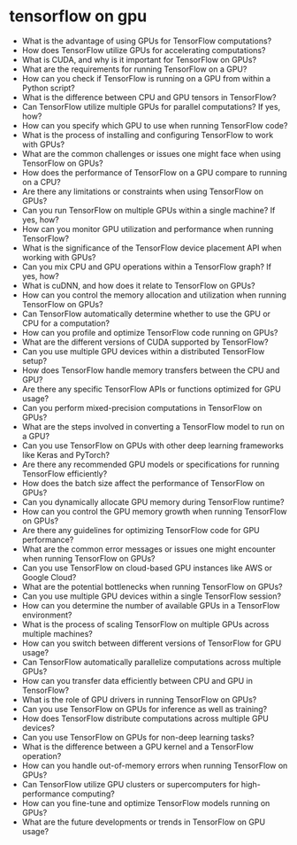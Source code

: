 # tensorflow on gpu

- What is the advantage of using GPUs for TensorFlow computations?
- How does TensorFlow utilize GPUs for accelerating computations?
- What is CUDA, and why is it important for TensorFlow on GPUs?
- What are the requirements for running TensorFlow on a GPU?
- How can you check if TensorFlow is running on a GPU from within a Python script?
- What is the difference between CPU and GPU tensors in TensorFlow?
- Can TensorFlow utilize multiple GPUs for parallel computations? If yes, how?
- How can you specify which GPU to use when running TensorFlow code?
- What is the process of installing and configuring TensorFlow to work with GPUs?
- What are the common challenges or issues one might face when using TensorFlow on GPUs?
- How does the performance of TensorFlow on a GPU compare to running on a CPU?
- Are there any limitations or constraints when using TensorFlow on GPUs?
- Can you run TensorFlow on multiple GPUs within a single machine? If yes, how?
- How can you monitor GPU utilization and performance when running TensorFlow?
- What is the significance of the TensorFlow device placement API when working with GPUs?
- Can you mix CPU and GPU operations within a TensorFlow graph? If yes, how?
- What is cuDNN, and how does it relate to TensorFlow on GPUs?
- How can you control the memory allocation and utilization when running TensorFlow on GPUs?
- Can TensorFlow automatically determine whether to use the GPU or CPU for a computation?
- How can you profile and optimize TensorFlow code running on GPUs?
- What are the different versions of CUDA supported by TensorFlow?
- Can you use multiple GPU devices within a distributed TensorFlow setup?
- How does TensorFlow handle memory transfers between the CPU and GPU?
- Are there any specific TensorFlow APIs or functions optimized for GPU usage?
- Can you perform mixed-precision computations in TensorFlow on GPUs?
- What are the steps involved in converting a TensorFlow model to run on a GPU?
- Can you use TensorFlow on GPUs with other deep learning frameworks like Keras and PyTorch?
- Are there any recommended GPU models or specifications for running TensorFlow efficiently?
- How does the batch size affect the performance of TensorFlow on GPUs?
- Can you dynamically allocate GPU memory during TensorFlow runtime?
- How can you control the GPU memory growth when running TensorFlow on GPUs?
- Are there any guidelines for optimizing TensorFlow code for GPU performance?
- What are the common error messages or issues one might encounter when running TensorFlow on GPUs?
- Can you use TensorFlow on cloud-based GPU instances like AWS or Google Cloud?
- What are the potential bottlenecks when running TensorFlow on GPUs?
- Can you use multiple GPU devices within a single TensorFlow session?
- How can you determine the number of available GPUs in a TensorFlow environment?
- What is the process of scaling TensorFlow on multiple GPUs across multiple machines?
- How can you switch between different versions of TensorFlow for GPU usage?
- Can TensorFlow automatically parallelize computations across multiple GPUs?
- How can you transfer data efficiently between CPU and GPU in TensorFlow?
- What is the role of GPU drivers in running TensorFlow on GPUs?
- Can you use TensorFlow on GPUs for inference as well as training?
- How does TensorFlow distribute computations across multiple GPU devices?
- Can you use TensorFlow on GPUs for non-deep learning tasks?
- What is the difference between a GPU kernel and a TensorFlow operation?
- How can you handle out-of-memory errors when running TensorFlow on GPUs?
- Can TensorFlow utilize GPU clusters or supercomputers for high-performance computing?
- How can you fine-tune and optimize TensorFlow models running on GPUs?
- What are the future developments or trends in TensorFlow on GPU usage?